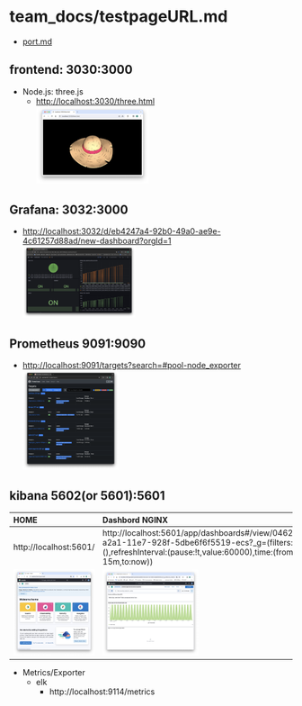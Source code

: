 # team_docs/testpageURL.md

- [port.md](port.md)

## frontend: 3030:3000

  - Node.js: three.js 
    - <http://localhost:3030/three.html>  
  <img src="img/スクリーンショット 2024-03-01 11.45.21.png" width="200" alt="alt">　　

## Grafana: 3032:3000

  - <http://localhost:3032/d/eb4247a4-92b0-49a0-ae9e-4c61257d88ad/new-dashboard?orgId=1>  
  <img src="img/スクリーンショット 2024-03-01 3.06.16.png" width="200" alt="alt">　　

## Prometheus 9091:9090

  - <http://localhost:9091/targets?search=#pool-node_exporter>  
  <img src="img/スクリーンショット 2024-03-01 3.43.25.png" width="170" alt="alt text" >　 　

## kibana 5602(or 5601):5601  

| HOME     | Dashbord NGINX | 
| :------- | :-------------- | 
|http://localhost:5601/| http://localhost:5601/app/dashboards#/view/046212a0-a2a1-11e7-928f-5dbe6f6f5519-ecs?_g=(filters:!(),refreshInterval:(pause:!t,value:60000),time:(from:now-15m,to:now)) |
| <img src="img/スクリーンショット 2024-03-01 13.03.58.png" width="170" alt="alt text" > |    <img src="img/スクリーンショット 2024-03-02 15.18.25.png" width="170" alt="alt text" >　　|


- Metrics/Exporter
  - elk
    - http://localhost:9114/metrics